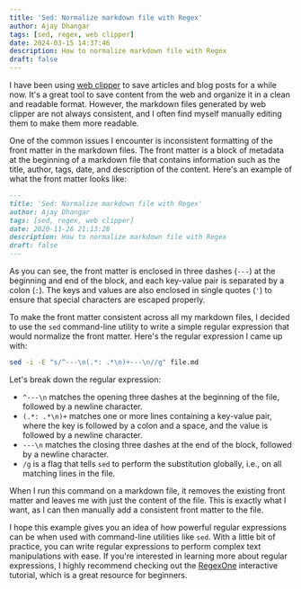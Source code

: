 ```yaml
---
title: 'Sed: Normalize markdown file with Regex'
author: Ajay Dhangar
tags: [sed, regex, web clipper]
date: 2024-03-15 14:37:46
description: How to normalize markdown file with Regex
draft: false
---
```


I have been using [web clipper](https://www.notion.so/web-clipper) to save articles and blog posts for a while now. It's a great tool to save content from the web and organize it in a clean and readable format. However, the markdown files generated by web clipper are not always consistent, and I often find myself manually editing them to make them more readable.

One of the common issues I encounter is inconsistent formatting of the front matter in the markdown files. The front matter is a block of metadata at the beginning of a markdown file that contains information such as the title, author, tags, date, and description of the content. Here's an example of what the front matter looks like:

```markdown
---
title: 'Sed: Normalize markdown file with Regex'
author: Ajay Dhangar
tags: [sed, regex, web clipper]
date: 2020-11-26 21:13:28
description: How to normalize markdown file with Regex
draft: false
---
```

As you can see, the front matter is enclosed in three dashes (`---`) at the beginning and end of the block, and each key-value pair is separated by a colon (`:`). The keys and values are also enclosed in single quotes (`'`) to ensure that special characters are escaped properly.

To make the front matter consistent across all my markdown files, I decided to use the `sed` command-line utility to write a simple regular expression that would normalize the front matter. Here's the regular expression I came up with:

```bash
sed -i -E "s/^---\n(.*: .*\n)+---\n//g" file.md
```

Let's break down the regular expression:

- `^---\n` matches the opening three dashes at the beginning of the file, followed by a newline character.
- `(.*: .*\n)+` matches one or more lines containing a key-value pair, where the key is followed by a colon and a space, and the value is followed by a newline character.
- `---\n` matches the closing three dashes at the end of the block, followed by a newline character.
- `/g` is a flag that tells `sed` to perform the substitution globally, i.e., on all matching lines in the file.

When I run this command on a markdown file, it removes the existing front matter and leaves me with just the content of the file. This is exactly what I want, as I can then manually add a consistent front matter to the file.

I hope this example gives you an idea of how powerful regular expressions can be when used with command-line utilities like `sed`. With a little bit of practice, you can write regular expressions to perform complex text manipulations with ease. If you're interested in learning more about regular expressions, I highly recommend checking out the [RegexOne](https://regexone.com/) interactive tutorial, which is a great resource for beginners.